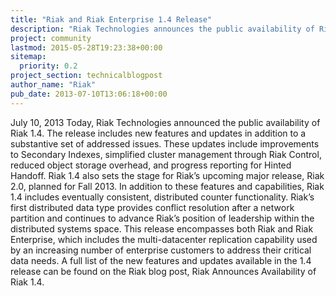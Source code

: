 ```yaml
---
title: "Riak and Riak Enterprise 1.4 Release"
description: "Riak Technologies announces the public availability of Riak 1.4."
project: community
lastmod: 2015-05-28T19:23:38+00:00
sitemap:
  priority: 0.2
project_section: technicalblogpost
author_name: "Riak"
pub_date: 2013-07-10T13:06:18+00:00
---
```

July 10, 2013
Today, Riak Technologies announced the public availability of Riak 1.4.
The release includes new features and updates in addition to a substantive set of addressed issues. These updates include improvements to Secondary Indexes, simplified cluster management through Riak Control, reduced object storage overhead, and progress reporting for Hinted Handoff. Riak 1.4 also sets the stage for Riak’s upcoming major release, Riak 2.0, planned for Fall 2013.
In addition to these features and capabilities, Riak 1.4 includes eventually consistent, distributed counter functionality. Riak’s first distributed data type provides conflict resolution after a network partition and continues to advance Riak’s position of leadership within the distributed systems space.
This release encompasses both Riak and Riak Enterprise, which includes the multi-datacenter replication capability used by an increasing number of enterprise customers to address their critical data needs.
A full list of the new features and updates available in the 1.4 release can be found on the Riak blog post, Riak Announces Availability of Riak 1.4.
